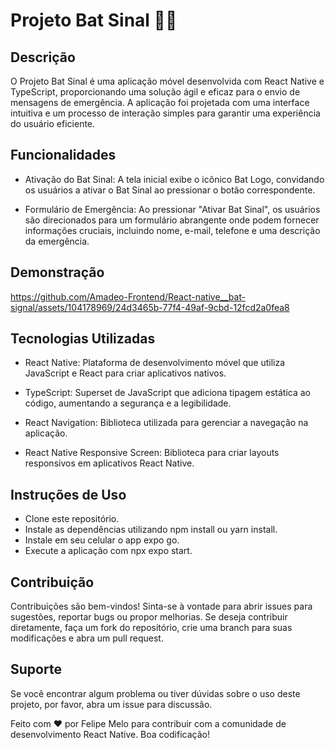 # Projeto Bat Sinal 🦇🚨

## Descrição

O Projeto Bat Sinal é uma aplicação móvel desenvolvida com React Native e
TypeScript, proporcionando uma solução ágil e eficaz para o envio de mensagens
de emergência. A aplicação foi projetada com uma interface intuitiva e um
processo de interação simples para garantir uma experiência do usuário
eficiente.

## Funcionalidades

-   Ativação do Bat Sinal: A tela inicial exibe o icônico Bat Logo, convidando os
    usuários a ativar o Bat Sinal ao pressionar o botão correspondente.

-   Formulário de Emergência: Ao pressionar "Ativar Bat Sinal", os usuários são
    direcionados para um formulário abrangente onde podem fornecer informações
    cruciais, incluindo nome, e-mail, telefone e uma descrição da emergência.

## Demonstração

https://github.com/Amadeo-Frontend/React-native__bat-signal/assets/104178969/24d3465b-77f4-49af-9cbd-12fcd2a0fea8

## Tecnologias Utilizadas

-   React Native: Plataforma de desenvolvimento móvel que utiliza JavaScript e
    React para criar aplicativos nativos.

-   TypeScript: Superset de JavaScript que adiciona tipagem estática ao código,
    aumentando a segurança e a legibilidade.

-   React Navigation: Biblioteca utilizada para gerenciar a navegação na
    aplicação.

-   React Native Responsive Screen: Biblioteca para criar layouts responsivos em
    aplicativos React Native.

## Instruções de Uso

-   Clone este repositório.
-   Instale as dependências utilizando npm install ou yarn
    install.
-   Instale em seu celular o app expo go.
-   Execute a aplicação com npx expo start.

## Contribuição

Contribuições são bem-vindos! Sinta-se à vontade para abrir issues para
sugestões, reportar bugs ou propor melhorias. Se deseja contribuir diretamente,
faça um fork do repositório, crie uma branch para suas modificações e abra um
pull request.

## Suporte

Se você encontrar algum problema ou tiver dúvidas sobre o uso deste projeto, por
favor, abra um issue para discussão.

Feito com ❤️ por Felipe Melo para contribuir com a comunidade de desenvolvimento
React Native. Boa codificação!

